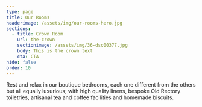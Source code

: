 ```yaml
---
type: page
title: Our Rooms
headerimage: /assets/img/our-rooms-hero.jpg
sections:
  - title: Crown Room
    url: the-crown
    sectionimage: /assets/img/36-dsc00377.jpg
    body: This is the crown text
    cta: CTA
hide: false
order: 10
---
```

Rest and relax in our boutique bedrooms, each one different from the others but all equally luxurious; with high quality linens, bespoke Old Rectory toiletries, artisanal tea and coffee facilities and homemade biscuits.
